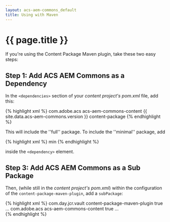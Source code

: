 ```yaml
---
layout: acs-aem-commons_default
title: Using with Maven
---
```


# {{ page.title }}

If you're using the Content Package Maven plugin, take these two easy steps:

## Step 1: Add ACS AEM Commons as a Dependency

In the `<dependencies>` section of your _content project's pom.xml_ file, add this:

{% highlight xml %}
    <dependency>
        <groupId>com.adobe.acs</groupId>
        <artifactId>acs-aem-commons-content</artifactId>
        <version>{{ site.data.acs-aem-commons.version }}</version>
        <type>content-package</type>
    </dependency>
{% endhighlight %}

This will include the ''full'' package. To include the ''minimal'' package, add

{% highlight xml %}
    <classifier>min</classifier>
{% endhighlight %}

inside the `<dependency>` element.

## Step 3: Add ACS AEM Commons as a Sub Package

Then, (while still in the _content project's pom.xml_) within the configuration of the `content-package-maven-plugin`, add a `subPackage`:

{% highlight xml %}
    <plugin>
        <groupId>com.day.jcr.vault</groupId>
        <artifactId>content-package-maven-plugin</artifactId>
        <extensions>true</extensions>
        <configuration>
            ...
            <subPackages>
                <subPackage>
                    <groupId>com.adobe.acs</groupId>
                    <artifactId>acs-aem-commons-content</artifactId>
                    <filter>true</filter>
                </subPackage>
            </subPackages>
            ...
        </configuration>
    </plugin>    
{% endhighlight %}